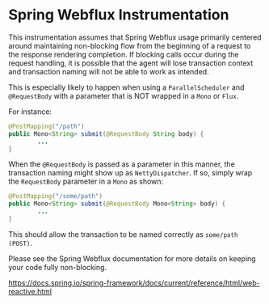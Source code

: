 Spring Webflux Instrumentation
===============================

This instrumentation assumes that Spring Webflux usage primarily centered 
around maintaining non-blocking flow from the beginning of a request to
the response rendering completion. If blocking calls occur during the request
handling, it is possible that the agent will lose transaction context and 
transaction naming will not be able to work as intended.  

This is especially likely to happen when using a `ParallelScheduler`
and `@RequestBody` with a parameter that is NOT wrapped in a `Mono` or `Flux`.

For instance:

```java
@PostMapping("/path")
public Mono<String> submit(@RequestBody String body) {
        ...
}
```

When the `@RequestBody` is passed as a parameter in this manner, the
transaction naming might show up as `NettyDispatcher`. If so, simply wrap 
the `RequestBody` parameter in a `Mono` as shown:

```java
@PostMapping("/some/path")
public Mono<String> submit(@RequestBody Mono<String> body) {
        ...
}
```

This should allow the transaction to be named correctly as `some/path (POST)`.

Please see the Spring Webflux documentation for more details on keeping your
code fully non-blocking.

https://docs.spring.io/spring-framework/docs/current/reference/html/web-reactive.html
